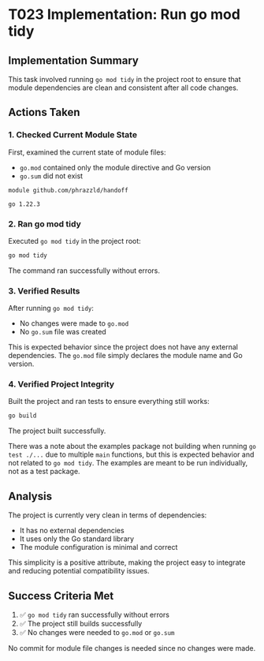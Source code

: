 # T023 Implementation: Run go mod tidy

## Implementation Summary

This task involved running `go mod tidy` in the project root to ensure that module dependencies are clean and consistent after all code changes.

## Actions Taken

### 1. Checked Current Module State

First, examined the current state of module files:
- `go.mod` contained only the module directive and Go version
- `go.sum` did not exist

```
module github.com/phrazzld/handoff

go 1.22.3
```

### 2. Ran go mod tidy

Executed `go mod tidy` in the project root:

```bash
go mod tidy
```

The command ran successfully without errors.

### 3. Verified Results

After running `go mod tidy`:
- No changes were made to `go.mod`
- No `go.sum` file was created

This is expected behavior since the project does not have any external dependencies. The `go.mod` file simply declares the module name and Go version.

### 4. Verified Project Integrity

Built the project and ran tests to ensure everything still works:

```bash
go build
```

The project built successfully.

There was a note about the examples package not building when running `go test ./...` due to multiple `main` functions, but this is expected behavior and not related to `go mod tidy`. The examples are meant to be run individually, not as a test package.

## Analysis

The project is currently very clean in terms of dependencies:
- It has no external dependencies
- It uses only the Go standard library
- The module configuration is minimal and correct

This simplicity is a positive attribute, making the project easy to integrate and reducing potential compatibility issues.

## Success Criteria Met

1. ✅ `go mod tidy` ran successfully without errors
2. ✅ The project still builds successfully
3. ✅ No changes were needed to `go.mod` or `go.sum`

No commit for module file changes is needed since no changes were made.